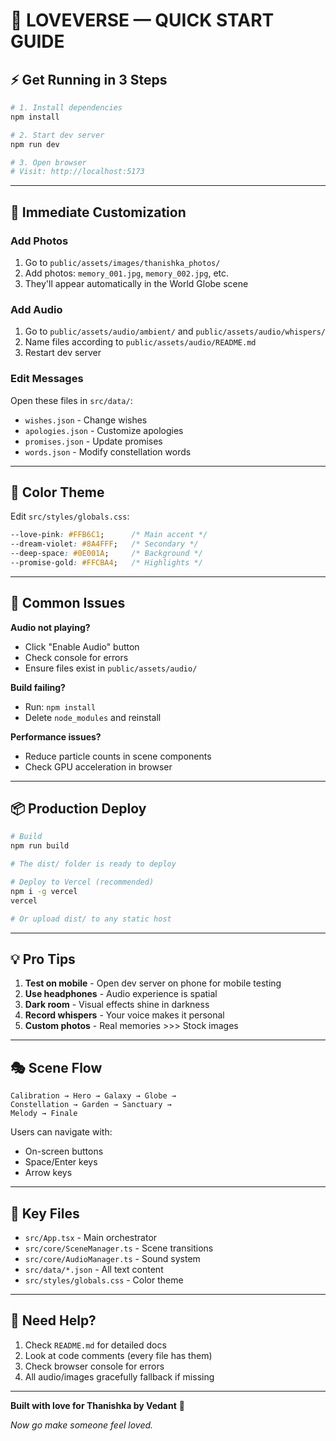 # 🚀 LOVEVERSE — QUICK START GUIDE

## ⚡ Get Running in 3 Steps

```bash
# 1. Install dependencies
npm install

# 2. Start dev server
npm run dev

# 3. Open browser
# Visit: http://localhost:5173
```

---

## 📝 Immediate Customization

### Add Photos
1. Go to `public/assets/images/thanishka_photos/`
2. Add photos: `memory_001.jpg`, `memory_002.jpg`, etc.
3. They'll appear automatically in the World Globe scene

### Add Audio
1. Go to `public/assets/audio/ambient/` and `public/assets/audio/whispers/`
2. Name files according to `public/assets/audio/README.md`
3. Restart dev server

### Edit Messages
Open these files in `src/data/`:
- `wishes.json` - Change wishes
- `apologies.json` - Customize apologies
- `promises.json` - Update promises
- `words.json` - Modify constellation words

---

## 🎨 Color Theme

Edit `src/styles/globals.css`:
```css
--love-pink: #FFB6C1;      /* Main accent */
--dream-violet: #8A4FFF;   /* Secondary */
--deep-space: #0E001A;     /* Background */
--promise-gold: #FFCBA4;   /* Highlights */
```

---

## 🐛 Common Issues

**Audio not playing?**
- Click "Enable Audio" button
- Check console for errors
- Ensure files exist in `public/assets/audio/`

**Build failing?**
- Run: `npm install`
- Delete `node_modules` and reinstall

**Performance issues?**
- Reduce particle counts in scene components
- Check GPU acceleration in browser

---

## 📦 Production Deploy

```bash
# Build
npm run build

# The dist/ folder is ready to deploy

# Deploy to Vercel (recommended)
npm i -g vercel
vercel

# Or upload dist/ to any static host
```

---

## 💡 Pro Tips

1. **Test on mobile** - Open dev server on phone for mobile testing
2. **Use headphones** - Audio experience is spatial
3. **Dark room** - Visual effects shine in darkness
4. **Record whispers** - Your voice makes it personal
5. **Custom photos** - Real memories >>> Stock images

---

## 🎭 Scene Flow

```
Calibration → Hero → Galaxy → Globe →
Constellation → Garden → Sanctuary →
Melody → Finale
```

Users can navigate with:
- On-screen buttons
- Space/Enter keys
- Arrow keys

---

## 📁 Key Files

- `src/App.tsx` - Main orchestrator
- `src/core/SceneManager.ts` - Scene transitions
- `src/core/AudioManager.ts` - Sound system
- `src/data/*.json` - All text content
- `src/styles/globals.css` - Color theme

---

## 💌 Need Help?

1. Check `README.md` for detailed docs
2. Look at code comments (every file has them)
3. Check browser console for errors
4. All audio/images gracefully fallback if missing

---

**Built with love for Thanishka by Vedant** 💖

_Now go make someone feel loved._
